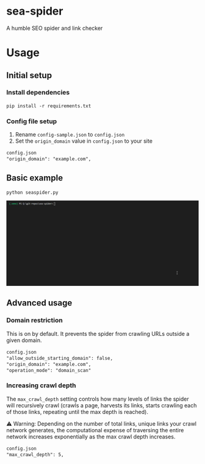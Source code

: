 # sea-spider
A humble SEO spider and link checker

# Usage
## Initial setup
### Install dependencies
```
pip install -r requirements.txt
```
### Config file setup
1. Rename ```config-sample.json``` to ```config.json```
2. Set the ```origin_domain``` value in ```config.json``` to your site
```
config.json
"origin_domain": "example.com",
```
## Basic example
```
python seaspider.py
```

![Usage example: checking all links on a given web page](Usage-example-screen-recording.gif)

## Advanced usage
### Domain restriction
This is on by default. It prevents the spider from crawling URLs outside a given domain.
```
config.json
"allow_outside_starting_domain": false,
"origin_domain": "example.com",
"operation_mode": "domain_scan"
```
### Increasing crawl depth
The ```max_crawl_depth``` setting controls how many levels of links the spider will recursively crawl (crawls a page, harvests its links, starts crawling each of those links, repeating until the max depth is reached).

⚠ Warning: Depending on the number of total links, unique links your crawl network generates, the computational expense of traversing the entire network increases exponentially as the max crawl depth increases.
```
config.json
"max_crawl_depth": 5,
```
